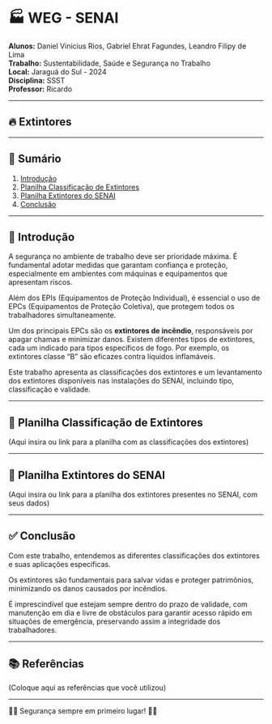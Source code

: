 # 🏭 WEG - SENAI

**Alunos:** Daniel Vinicius Rios, Gabriel Ehrat Fagundes, Leandro Filipy de Lima  
**Trabalho:** Sustentabilidade, Saúde e Segurança no Trabalho  
**Local:** Jaraguá do Sul - 2024  
**Disciplina:** SSST  
**Professor:** Ricardo  

---

## 🔥 Extintores

---

## 📜 Sumário

1. [Introdução](#introdução)  
2. [Planilha Classificação de Extintores](#planilha-classificação-de-extintores)  
3. [Planilha Extintores do SENAI](#planilha-extintores-do-senai)  
4. [Conclusão](#conclusão)  

---

## 📖 Introdução

A segurança no ambiente de trabalho deve ser prioridade máxima. É fundamental adotar medidas que garantam confiança e proteção, especialmente em ambientes com máquinas e equipamentos que apresentam riscos.

Além dos EPIs (Equipamentos de Proteção Individual), é essencial o uso de EPCs (Equipamentos de Proteção Coletiva), que protegem todos os trabalhadores simultaneamente.

Um dos principais EPCs são os **extintores de incêndio**, responsáveis por apagar chamas e minimizar danos. Existem diferentes tipos de extintores, cada um indicado para tipos específicos de fogo. Por exemplo, os extintores classe “B” são eficazes contra líquidos inflamáveis.

Este trabalho apresenta as classificações dos extintores e um levantamento dos extintores disponíveis nas instalações do SENAI, incluindo tipo, classificação e validade.

---

## 🧯 Planilha Classificação de Extintores

(Aqui insira ou link para a planilha com as classificações dos extintores)

---

## 📘 Planilha Extintores do SENAI

(Aqui insira ou link para a planilha dos extintores presentes no SENAI, com seus dados)

---

## ✅ Conclusão

Com este trabalho, entendemos as diferentes classificações dos extintores e suas aplicações específicas.

Os extintores são fundamentais para salvar vidas e proteger patrimônios, minimizando os danos causados por incêndios.

É imprescindível que estejam sempre dentro do prazo de validade, com manutenção em dia e livre de obstáculos para garantir acesso rápido em situações de emergência, preservando assim a integridade dos trabalhadores.

---

## 📚 Referências

(Coloque aqui as referências que você utilizou)

---

👷‍♂️ Segurança sempre em primeiro lugar! 👷‍♀️

